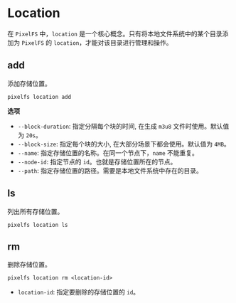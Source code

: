 # Location

在 `PixelFS` 中，`location` 是一个核心概念。只有将本地文件系统中的某个目录添加为 `PixelFS` 的 `location`，才能对该目录进行管理和操作。

## add

添加存储位置。

```shell
pixelfs location add
```

**选项**

- `--block-duration`: 指定分隔每个块的时间, 在生成 `m3u8` 文件时使用。默认值为 `20s`。
- `--block-size`: 指定每个块的大小, 在大部分场景下都会使用。默认值为 `4MB`。
- `--name`: 指定存储位置的名称。在同一个节点下，`name` 不能重复。
- `--node-id`: 指定节点的 `id`。也就是存储位置所在的节点。
- `--path`: 指定存储位置的路径。需要是本地文件系统中存在的目录。

## ls

列出所有存储位置。

```shell
pixelfs location ls
```

## rm

删除存储位置。

```shell
pixelfs location rm <location-id>
```

- `location-id`: 指定要删除的存储位置的 `id`。
